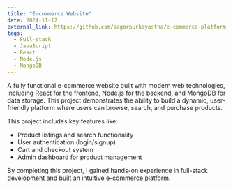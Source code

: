 ```yaml
---
title: "E-commerce Website"
date: 2024-11-17
external_link: https://github.com/sagorpurkayastha/e-commerce-platform
tags:
  - Full-stack
  - JavaScript
  - React
  - Node.js
  - MongoDB
---
```


A fully functional e-commerce website built with modern web technologies, including React for the frontend, Node.js for the backend, and MongoDB for data storage. This project demonstrates the ability to build a dynamic, user-friendly platform where users can browse, search, and purchase products.

<!--more-->

This project includes key features like:
- Product listings and search functionality
- User authentication (login/signup)
- Cart and checkout system
- Admin dashboard for product management

By completing this project, I gained hands-on experience in full-stack development and built an intuitive e-commerce platform.